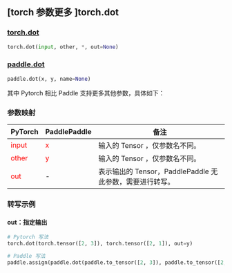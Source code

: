 ## [torch 参数更多 ]torch.dot

### [torch.dot](https://pytorch.org/docs/stable/generated/torch.dot.html?highlight=dot#torch.dot)

```python
torch.dot(input, other, *, out=None)
```

### [paddle.dot](https://www.paddlepaddle.org.cn/documentation/docs/zh/api/paddle/dot_cn.html#dot)

```python
paddle.dot(x, y, name=None)
```

其中 Pytorch 相比 Paddle 支持更多其他参数，具体如下：

### 参数映射
| PyTorch       | PaddlePaddle | 备注                                                   |
| ------------- | ------------ | ------------------------------------------------------ |
| <font color='red'> input </font>         | <font color='red'> x </font>            | 输入的 Tensor ，仅参数名不同。                                     |
| <font color='red'> other </font>         | <font color='red'> y </font>            | 输入的 Tensor ，仅参数名不同。                                     |
| <font color='red'> out </font>           | -                                       | 表示输出的 Tensor，PaddlePaddle 无此参数，需要进行转写。              |


### 转写示例

#### out：指定输出
```python
# Pytorch 写法
torch.dot(torch.tensor([2, 3]), torch.tensor([2, 1]), out=y)

# Paddle 写法
paddle.assign(paddle.dot(paddle.to_tensor([2, 3]), paddle.to_tensor([2, 1])), y)
```
